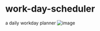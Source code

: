 # work-day-scheduler
a daily workday planner
![image](https://github.com/casicl/work-day-scheduler/assets/158116041/a13af0b6-db70-4049-9b5f-62e0c0f7de86)
